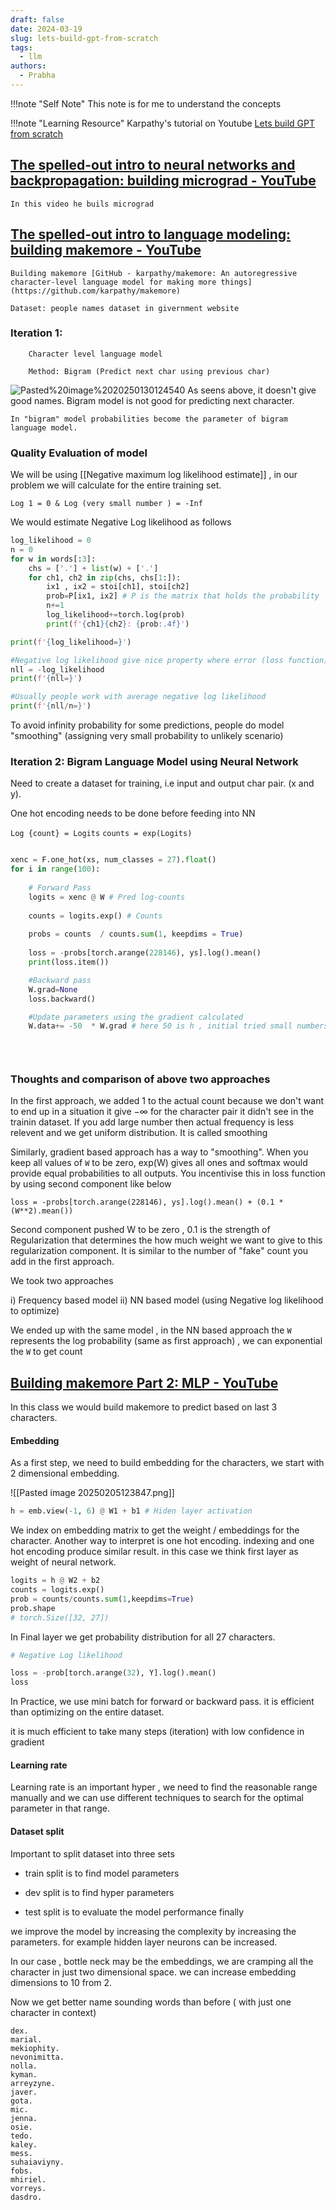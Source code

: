 ```yaml
---
draft: false
date: 2024-03-19
slug: lets-build-gpt-from-scratch
tags:
  - llm
authors:
  - Prabha
---
```

!!!note "Self Note"
	This note is for me to understand the concepts


!!!note "Learning Resource"
	Karpathy's tutorial on Youtube [Lets build GPT from scratch](https://www.youtube.com/watch?v=kCc8FmEb1nY&t=2794s)


## [The spelled-out intro to neural networks and backpropagation: building micrograd - YouTube](https://www.youtube.com/watch?v=VMj-3S1tku0&list=PLAqhIrjkxbuWI23v9cThsA9GvCAUhRvKZ&index=1)

	In this video he buils micrograd


## [The spelled-out intro to language modeling: building makemore - YouTube](https://youtu.be/PaCmpygFfXo?list=PLAqhIrjkxbuWI23v9cThsA9GvCAUhRvKZ)

	Building makemore [GitHub - karpathy/makemore: An autoregressive character-level language model for making more things](https://github.com/karpathy/makemore)

	Dataset: people names dataset in givernment website
	
### Iteration 1:
		Character level language model
		
		Method: Bigram (Predict next char using previous char)
![Pasted%20image%2020250130124540](assets/images/Pasted%20image%2020250130124540.png)
	As seens above, it doesn't give good names. Bigram model is not good for predicting next character.
	
	In "bigram" model probabilities become the parameter of bigram language model.

### Quality Evaluation of model

We will be using [[Negative maximum log likelihood estimate]] , in our problem we will calculate for the entire training set. 

	Log 1 = 0 & Log (very small number ) = -Inf

We would estimate Negative Log likelihood as follows 

```python
log_likelihood = 0
n = 0
for w in words[:3]:
    chs = ['.'] + list(w) + ['.']
    for ch1, ch2 in zip(chs, chs[1:]):
        ix1 , ix2 = stoi[ch1], stoi[ch2]
        prob=P[ix1, ix2] # P is the matrix that holds the probability
        n+=1
        log_likelihood+=torch.log(prob)
        print(f'{ch1}{ch2}: {prob:.4f}')

print(f'{log_likelihood=}')

#Negative log likelihood give nice property where error (loss function) should be small, i.e zero is good.
nll = -log_likelihood
print(f'{nll=}')

#Usually people work with average negative log likelihood
print(f'{nll/n=}')
```
	

To avoid infinity probability for some predictions, people do model "smoothing" (assigning very small probability to unlikely scenario)

### Iteration 2: Bigram Language Model using Neural Network

Need to create a dataset for training, i.e input and output char pair. (x and y).

One hot encoding needs to be done before feeding into NN

`Log {count} = Logits`
`counts = exp(Logits)`

```python

xenc = F.one_hot(xs, num_classes = 27).float()
for i in range(100):
    
    # Forward Pass
    logits = xenc @ W # Pred log-counts
    
    counts = logits.exp() # Counts
    
    probs = counts  / counts.sum(1, keepdims = True) 
    
    loss = -probs[torch.arange(228146), ys].log().mean()
    print(loss.item())

    #Backward pass
    W.grad=None
    loss.backward()

    #Update parameters using the gradient calculated
    W.data+= -50  * W.grad # here 50 is h , initial tried small numbers , like 0.1 but it is decreasing the loss very slowly hence increased to 50

    
    
```


### Thoughts and comparison of above two approaches

In the first approach, we added 1 to the actual count because we don't want to end up in a situation it give $-\infty$ for the character pair it didn't see in the trainin dataset. If you add large number then actual frequency is less relevent and we get uniform distribution. It is called smoothing


Similarly, gradient based approach has a way to "smoothing". When you keep all values of `W` to be zero, exp(W) gives all ones and softmax would provide equal probabilities to all outputs. You incentivise this in loss function by using second component like below 

 ```
loss = -probs[torch.arange(228146), ys].log().mean() + (0.1 * (W**2).mean())
```

Second component pushed W to be zero , 0.1 is the strength of Regularization that determines the how much weight we want to give to this regularization component. It is similar to the number of "fake" count you add in the first approach.

We took two approaches 

i)  Frequency based model 
ii) NN based model (using Negative log likelihood to optimize)

We ended up with the same model , in the  NN based approach the `W` represents the log probability (same as first approach) , we can exponential the `W` to get count 



## [Building makemore Part 2: MLP - YouTube](https://www.youtube.com/watch?v=TCH_1BHY58I)

In this class we would build makemore to predict based on last 3 characters.

#### Embedding
As a first step, we need to build embedding for the characters, we start with 2 dimensional embedding.

![[Pasted image 20250205123847.png]]

```python
h = emb.view(-1, 6) @ W1 + b1 # Hiden layer activation
```

We index on embedding matrix to get the weight / embeddings for the character. Another way to interpret is one hot encoding. indexing and one hot encoding produce similar result. in this case we think first layer as weight of neural network.

```python
logits = h @ W2 + b2
counts = logits.exp()
prob = counts/counts.sum(1,keepdims=True)
prob.shape
# torch.Size([32, 27])
```

In Final layer we get probability distribution for all 27 characters.


```python
# Negative Log likelihood 

loss = -prob[torch.arange(32), Y].log().mean()
loss
```

In Practice, we use mini batch for forward or backward pass. it is efficient than optimizing on the entire dataset.

it is much efficient to take many steps (iteration) with low confidence in gradient

#### Learning rate

Learning rate is an important hyper , we need to find the reasonable range manually and we can use different techniques to search for the optimal parameter in that range.

#### Dataset split

Important to split dataset into three sets
 - train split is to find model parameters 

- dev split is to find hyper parameters

- test split is to evaluate the model performance finally

we improve the model by increasing the complexity by increasing the parameters. for example hidden layer neurons can be increased.


In our case , bottle neck may be the embeddings, we are cramping all the character in just two dimensional space. we can increase embedding dimensions to 10 from 2.

Now we get better name sounding words than before ( with just one character in context)

```
dex.
marial.
mekiophity.
nevonimitta.
nolla.
kyman.
arreyzyne.
javer.
gota.
mic.
jenna.
osie.
tedo.
kaley.
mess.
suhaiaviyny.
fobs.
mhiriel.
vorreys.
dasdro.
```

